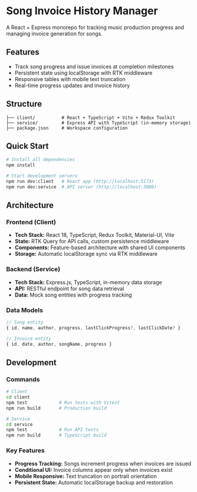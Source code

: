 # Song Invoice History Manager

A React + Express monorepo for tracking music production progress and managing invoice generation for songs.

## Features

- Track song progress and issue invoices at completion milestones
- Persistent state using localStorage with RTK middleware
- Responsive tables with mobile text truncation
- Real-time progress updates and invoice history

## Structure

```
├── client/          # React + TypeScript + Vite + Redux Toolkit
├── service/         # Express API with TypeScript (in-memory storage)
├── package.json     # Workspace configuration
```

## Quick Start

```bash
# Install all dependencies
npm install

# Start development servers
npm run dev:client   # React app (http://localhost:5173)
npm run dev:service  # API server (http://localhost:3000)
```

## Architecture

### Frontend (Client)

- **Tech Stack:** React 18, TypeScript, Redux Toolkit, Material-UI, Vite
- **State:** RTK Query for API calls, custom persistence middleware
- **Components:** Feature-based architecture with shared UI components
- **Storage:** Automatic localStorage sync via RTK middleware

### Backend (Service)

- **Tech Stack:** Express.js, TypeScript, in-memory data storage
- **API:** RESTful endpoint for song data retrieval
- **Data:** Mock song entities with progress tracking

### Data Models

```typescript
// Song entity
{ id, name, author, progress, lastClickProgress?, lastClickDate? }

// Invoice entity
{ id, date, author, songName, progress }
```

## Development

### Commands

```bash
# Client
cd client
npm test            # Run tests with Vitest
npm run build       # Production build

# Service
cd service
npm test            # Run API tests
npm run build       # TypeScript build
```

### Key Features

- **Progress Tracking:** Songs increment progress when invoices are issued
- **Conditional UI:** Invoice columns appear only when invoices exist
- **Mobile Responsive:** Text truncation on portrait orientation
- **Persistent State:** Automatic localStorage backup and restoration
